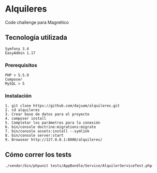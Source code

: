 # Alquileres

Code challenge para Magnético

## Tecnología utilizada

```
Symfony 3.4
EasyAdmin 1.17
```

### Prerequisitos

```
PHP > 5.5.9
Composer
MySQL > 5
```

### Instalación

```
1. git clone https://github.com/dajuam/alquileres.git
2. cd alquileres
3. Crear base de datos para el proyecto
4. composer install
5. Completar los parámetros para la conexión
6. bin/console doctrine:migrations:migrate
7. bin/console assets:install --symlink
8. bin/console server:start
9. Browsear http://127.0.0.1:8000/alquileres/
```

## Cómo correr los tests

```
./vendor/bin/phpunit tests/AppBundle/Service/AlquilerServiceTest.php
```
